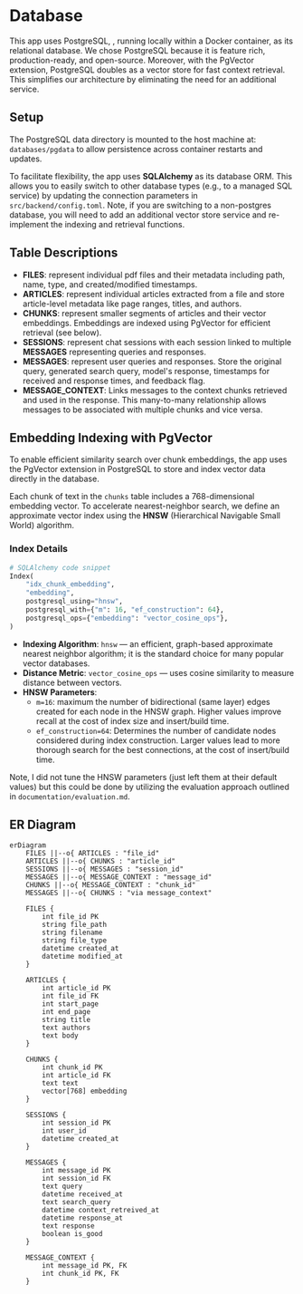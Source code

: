 # Database

This app uses PostgreSQL, , running locally within a Docker container, as its relational database. We chose PostgreSQL because it is feature rich, production-ready, and open-source. Moreover, with the PgVector extension, PostgreSQL doubles as a vector store for fast context retrieval. This simplifies our architecture by eliminating the need for an additional service.

## Setup

The PostgreSQL data directory is mounted to the host machine at: `databases/pgdata` to allow persistence across container restarts and updates.

To facilitate flexibility, the app uses **SQLAlchemy** as its database ORM. This allows you to easily switch to other database types (e.g., to a managed SQL service) by updating the connection parameters in `src/backend/config.toml`. Note, if you are switching to a non-postgres database, you will need to add an additional vector store service and re-implement the indexing and retrieval functions.

## Table Descriptions

- **FILES**: represent individual pdf files and their metadata including path, name, type, and created/modified timestamps.
- **ARTICLES**: represent individual articles extracted from a file and store article-level metadata like page ranges, titles, and authors.
- **CHUNKS**: represent smaller segments of articles and their vector embeddings. Embeddings are indexed using PgVector for efficient retrieval (see below).
- **SESSIONS**: represent chat sessions with each session linked to multiple **MESSAGES** representing queries and responses.
- **MESSAGES**: represent user queries and responses. Store the original query, generated search query, model's response, timestamps for received and response times, and feedback flag.
- **MESSAGE_CONTEXT**: Links messages to the context chunks retrieved and used in the response. This many-to-many relationship allows messages to be associated with multiple chunks and vice versa.

## Embedding Indexing with PgVector

To enable efficient similarity search over chunk embeddings, the app uses the PgVector extension in PostgreSQL to store and index vector data directly in the database.

Each chunk of text in the `chunks` table includes a 768-dimensional embedding vector. To accelerate nearest-neighbor search, we define an approximate vector index using the **HNSW** (Hierarchical Navigable Small World) algorithm. 

### Index Details

```python
# SQLAlchemy code snippet
Index(
    "idx_chunk_embedding",
    "embedding",
    postgresql_using="hnsw",
    postgresql_with={"m": 16, "ef_construction": 64},
    postgresql_ops={"embedding": "vector_cosine_ops"},
)
```

- **Indexing Algorithm**: `hnsw` — an efficient, graph-based approximate nearest neighbor algorithm; it is the standard choice for many popular vector databases.
- **Distance Metric**: `vector_cosine_ops` — uses cosine similarity to measure distance between vectors.
- **HNSW Parameters**:
    - `m=16`: maximum the number of bidirectional (same layer) edges created for each node in the HNSW graph. Higher values improve recall at the cost of index size and insert/build time.
    - `ef_construction=64`: Determines the number of candidate nodes considered during index construction. Larger values lead to more thorough search for the best connections, at the cost of insert/build time.

Note, I did not tune the HNSW parameters (just left them at their default values) but this could be done by utilizing the evaluation approach outlined in `documentation/evaluation.md`.

## ER Diagram
```mermaid
erDiagram
    FILES ||--o{ ARTICLES : "file_id"
    ARTICLES ||--o{ CHUNKS : "article_id"
    SESSIONS ||--o{ MESSAGES : "session_id"
    MESSAGES ||--o{ MESSAGE_CONTEXT : "message_id"
    CHUNKS ||--o{ MESSAGE_CONTEXT : "chunk_id"
    MESSAGES ||--o{ CHUNKS : "via message_context"

    FILES {
        int file_id PK
        string file_path
        string filename
        string file_type
        datetime created_at
        datetime modified_at
    }

    ARTICLES {
        int article_id PK
        int file_id FK
        int start_page
        int end_page
        string title
        text authors
        text body
    }

    CHUNKS {
        int chunk_id PK
        int article_id FK
        text text
        vector[768] embedding
    }

    SESSIONS {
        int session_id PK
        int user_id
        datetime created_at
    }

    MESSAGES {
        int message_id PK
        int session_id FK
        text query
        datetime received_at
        text search_query
        datetime context_retreived_at
        datetime response_at
        text response
        boolean is_good
    }

    MESSAGE_CONTEXT {
        int message_id PK, FK
        int chunk_id PK, FK
    }
```